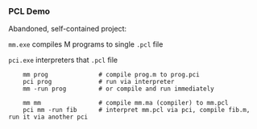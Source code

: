 ### PCL Demo

Abandoned, self-contained project:

`mm.exe` compiles M programs to single `.pcl` file

`pci.exe` interpreters that `.pcl` file



```
    mm prog              # compile prog.m to prog.pci
    pci prog             # run via interpreter
    mm -run prog         # or compile and run immediately
    
    mm mm                # compile mm.ma (compiler) to mm.pcl
    pci mm -run fib      # interpret mm.pcl via pci, compile fib.m, run it via another pci
```
